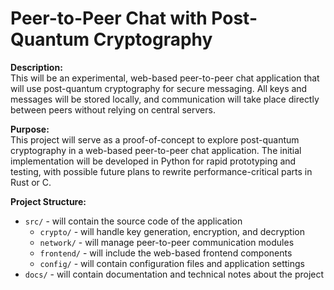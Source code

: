 # Peer-to-Peer Chat with Post-Quantum Cryptography

**Description:**  
This will be an experimental, web-based peer-to-peer chat application that will use post-quantum cryptography for secure messaging. All keys and messages will be stored locally, and communication will take place directly between peers without relying on central servers.

**Purpose:**  
This project will serve as a proof-of-concept to explore post-quantum cryptography in a web-based peer-to-peer chat application. The initial implementation will be developed in Python for rapid prototyping and testing, with possible future plans to rewrite performance-critical parts in Rust or C.

**Project Structure:**  
- `src/` - will contain the source code of the application  
  - `crypto/` - will handle key generation, encryption, and decryption  
  - `network/` - will manage peer-to-peer communication modules  
  - `frontend/` - will include the web-based frontend components  
  - `config/` - will contain configuration files and application settings  
- `docs/` - will contain documentation and technical notes about the project  